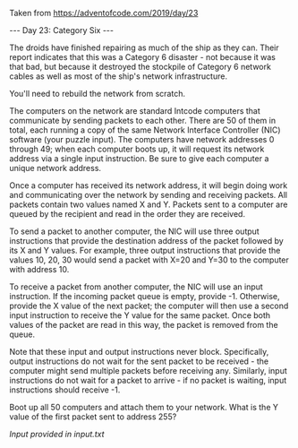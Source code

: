 Taken from https://adventofcode.com/2019/day/23

--- Day 23: Category Six ---

The droids have finished repairing as much of the ship as they can. Their report indicates that this was a Category 6 disaster - not because it was that bad, but because it destroyed the stockpile of Category 6 network cables as well as most of the ship's network infrastructure.

You'll need to rebuild the network from scratch.

The computers on the network are standard Intcode computers that communicate by sending packets to each other. There are 50 of them in total, each running a copy of the same Network Interface Controller (NIC) software (your puzzle input). The computers have network addresses 0 through 49; when each computer boots up, it will request its network address via a single input instruction. Be sure to give each computer a unique network address.

Once a computer has received its network address, it will begin doing work and communicating over the network by sending and receiving packets. All packets contain two values named X and Y. Packets sent to a computer are queued by the recipient and read in the order they are received.

To send a packet to another computer, the NIC will use three output instructions that provide the destination address of the packet followed by its X and Y values. For example, three output instructions that provide the values 10, 20, 30 would send a packet with X=20 and Y=30 to the computer with address 10.

To receive a packet from another computer, the NIC will use an input instruction. If the incoming packet queue is empty, provide -1. Otherwise, provide the X value of the next packet; the computer will then use a second input instruction to receive the Y value for the same packet. Once both values of the packet are read in this way, the packet is removed from the queue.

Note that these input and output instructions never block. Specifically, output instructions do not wait for the sent packet to be received - the computer might send multiple packets before receiving any. Similarly, input instructions do not wait for a packet to arrive - if no packet is waiting, input instructions should receive -1.

Boot up all 50 computers and attach them to your network. What is the Y value of the first packet sent to address 255?

*Input provided in input.txt*
